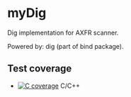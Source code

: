 # myDig

Dig implementation for AXFR scanner. 

Powered by: dig (part of bind package).

## Test coverage

- [![C coverage](https://s-media-cache-ak0.pinimg.com/originals/b4/de/5e/b4de5eed9a1b876200006f9895b70d44.jpg)](https://mskwarek.gitlab.io/myDig) C/C++

